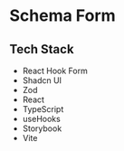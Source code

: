 # Schema Form

## Tech Stack

- React Hook Form
- Shadcn UI
- Zod
- React
- TypeScript
- useHooks
- Storybook
- Vite